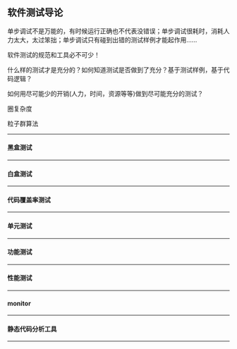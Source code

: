 ## 软件测试导论

单步调试不是万能的，有时候运行正确也不代表没错误；单步调试很耗时，消耗人力太大，太过笨拙；单步调试只有碰到出错的测试样例才能起作用……

软件测试的规范和工具必不可少！

什么样的测试才是充分的？如何知道测试是否做到了充分？基于测试样例，基于代码逻辑？

如何用尽可能少的开销(人力，时间，资源等等)做到尽可能充分的测试？

圈复杂度

粒子群算法

---

#### 黑盒测试

---

#### 白盒测试

---

#### 代码覆盖率测试

---

#### 单元测试

---

#### 功能测试

---

#### 性能测试

---

#### monitor

---

#### 静态代码分析工具

---

